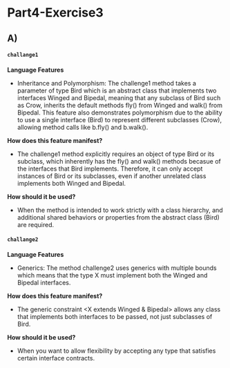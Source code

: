 # Part4-Exercise3




## A)

#### `challange1`

**Language Features**
- Inheritance and Polymorphism: The challenge1 method takes a parameter of type Bird which is an abstract class that implements two interfaces Winged and Bipedal, meaning that any subclass of Bird such as Crow, inherits the default methods fly() from Winged and walk() from Bipedal. This feature also demonstrates polymorphism due to the ability to use a single interface (Bird) to represent different subclasses (Crow), allowing method calls like b.fly() and b.walk().

**How does this feature manifest?**
- The challenge1 method explicitly requires an object of type Bird or its subclass, which inherently has the fly() and walk() methods becasue of the interfaces that Bird implements. Therefore, it can only accept instances of Bird or its subclasses, even if another unrelated class implements both Winged and Bipedal.


**How should it be used?**
- When the method is intended to work strictly with a class hierarchy, and additional shared behaviors or properties from the abstract class (Bird) are required.


#### `challange2`

**Language Features**
- Generics: The method challenge2 uses generics with multiple bounds which means that the type X must implement both the Winged and Bipedal interfaces.

**How does this feature manifest?**
- The generic constraint <X extends Winged & Bipedal> allows any class that implements both interfaces to be passed, not just subclasses of Bird.


**How should it be used?**
- When you want to allow flexibility by accepting any type that satisfies certain interface contracts.
